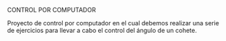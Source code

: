 CONTROL POR COMPUTADOR

Proyecto de control por computador en el cual debemos realizar una serie de ejercicios para llevar a cabo el control del ángulo de un cohete.
